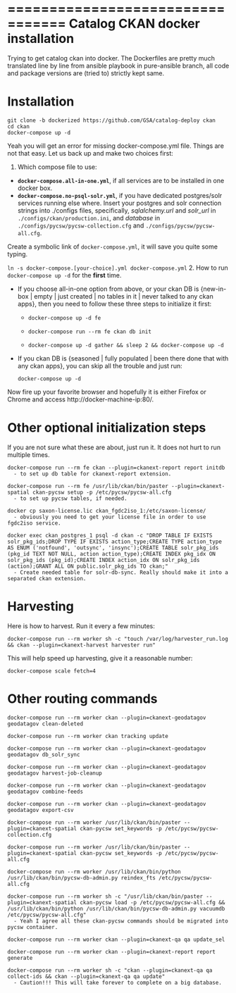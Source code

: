 =================================
Catalog CKAN docker installation
=================================
Trying to get catalog ckan into docker. The Dockerfiles are pretty much translated line by line from ansible playbook in pure-ansible branch, all code and package versions are (tried to) strictly kept same.


Installation
============
```
git clone -b dockerized https://github.com/GSA/catalog-deploy ckan
cd ckan
docker-compose up -d
```

Yeah you will get an error for missing docker-compose.yml file. Things are not that easy. Let us back up and make two choices first:

1. Which compose file to use:
  * **`docker-compose.all-in-one.yml`**, if all services are to be installed in one docker box.
  * **`docker-compose.no-psql-solr.yml`**, if you have dedicated postgres/solr services running else where. Insert your postgres and solr connection strings into ./configs files, specifically, _sqlalchemy.url_ and _solr_url_ in `./configs/ckan/production.ini`, and _database_ in `./configs/pycsw/pycsw-collection.cfg` and `./configs/pycsw/pycsw-all.cfg`.

  Create a symbolic link of `docker-compose.yml`, it will save you quite some typing.

  `ln -s docker-compose.[your-choice].yml docker-compose.yml`
2. How to run `docker-compose up -d` for the **first** time.

  * If you choose all-in-one option from above, or your ckan DB is {new-in-box | empty | just created | no tables in it | never talked to any ckan apps}, then you need to follow these three steps to initialize it first:

      * `docker-compose up -d fe`

      * `docker-compose run --rm fe ckan db init`

      * `docker-compose up -d gather && sleep 2 && docker-compose up -d`

  * If you ckan DB is {seasoned | fully populated | been there done that with any ckan apps}, you can skip all the trouble and just run:

      `docker-compose up -d`

Now fire up your favorite browser and hopefully it is either Firefox or Chrome and access http://docker-machine-ip:80/.

Other optional initialization steps
===================================
If you are not sure what these are about, just run it. It does not hurt to run multiple times.

```
docker-compose run --rm fe ckan --plugin=ckanext-report report initdb
  - to set up db table for ckanext-report extension.

docker-compose run --rm fe /usr/lib/ckan/bin/paster --plugin=ckanext-spatial ckan-pycsw setup -p /etc/pycsw/pycsw-all.cfg
  - to set up pycsw tables, if needed.

docker cp saxon-license.lic ckan_fgdc2iso_1:/etc/saxon-license/
  - obviously you need to get your license file in order to use fgdc2iso service.

docker exec ckan_postgres_1 psql -d ckan -c "DROP TABLE IF EXISTS solr_pkg_ids;DROP TYPE IF EXISTS action_type;CREATE TYPE action_type AS ENUM ('notfound', 'outsync', 'insync');CREATE TABLE solr_pkg_ids (pkg_id TEXT NOT NULL, action action_type);CREATE INDEX pkg_idx ON solr_pkg_ids (pkg_id);CREATE INDEX action_idx ON solr_pkg_ids (action);GRANT ALL ON public.solr_pkg_ids TO ckan;"
  - Create needed table for solr-db-sync. Really should make it into a separated ckan extension.
```

Harvesting
==========

Here is how to harvest. Run it every a few minutes:
```
docker-compose run --rm worker sh -c "touch /var/log/harvester_run.log && ckan --plugin=ckanext-harvest harvester run"
```

This will help speed up harvesting, give it a reasonable number:
```
docker-compose scale fetch=4
```

Other routing commands
======================
```
docker-compose run --rm worker ckan --plugin=ckanext-geodatagov geodatagov clean-deleted

docker-compose run --rm worker ckan tracking update

docker-compose run --rm worker ckan --plugin=ckanext-geodatagov geodatagov db_solr_sync

docker-compose run --rm worker ckan --plugin=ckanext-geodatagov geodatagov harvest-job-cleanup

docker-compose run --rm worker ckan --plugin=ckanext-geodatagov geodatagov combine-feeds

docker-compose run --rm worker ckan --plugin=ckanext-geodatagov geodatagov export-csv

docker-compose run --rm worker /usr/lib/ckan/bin/paster --plugin=ckanext-spatial ckan-pycsw set_keywords -p /etc/pycsw/pycsw-collection.cfg

docker-compose run --rm worker /usr/lib/ckan/bin/paster --plugin=ckanext-spatial ckan-pycsw set_keywords -p /etc/pycsw/pycsw-all.cfg

docker-compose run --rm worker /usr/lib/ckan/bin/python /usr/lib/ckan/bin/pycsw-db-admin.py reindex_fts /etc/pycsw/pycsw-all.cfg

docker-compose run --rm worker sh -c "/usr/lib/ckan/bin/paster --plugin=ckanext-spatial ckan-pycsw load -p /etc/pycsw/pycsw-all.cfg && /usr/lib/ckan/bin/python /usr/lib/ckan/bin/pycsw-db-admin.py vacuumdb /etc/pycsw/pycsw-all.cfg"
  - Yeah I agree all these ckan-pycsw commands should be migrated into pycsw container.

docker-compose run --rm worker ckan --plugin=ckanext-qa qa update_sel

docker-compose run --rm worker ckan --plugin=ckanext-report report generate

docker-compose run --rm worker sh -c "ckan --plugin=ckanext-qa qa collect-ids && ckan --plugin=ckanext-qa qa update"
  - Caution!!! This will take forever to complete on a big database.
```
